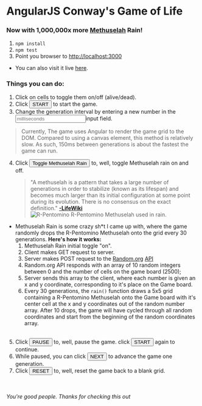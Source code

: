 # AngularJS Conway's Game of Life
### Now with 1,000,000x more [Methuselah](http://conwaylife.com/wiki/Methusaleh) Rain!



1. `npm install` </br>
2. `npm test` </br>
4. Point you browser to [http://localhost:3000](http://localhost:3000)</br>
  * You can also visit it live [here](https://mysterious-stream-19493.herokuapp.com/).

### Things you can do:
1. Click on cells to toggle them on/off (alive/dead).
2. Click <button>START</button> to start the game.
3. Change the generation interval by entering a new number in the <input placeholder="milliseconds"/>input field.
> Currently, The game uses Angular to render the game grid to the DOM. Compared to using a canvas element, this method is relatively slow. As such, 150ms between generations is about the fastest the game can run.

4. Click <button>Toggle Methuselah Rain</button> to, well, toggle Methuselah rain on and off.
   > "A methuselah is a pattern that takes a large number of generations in order to stabilize (known as its lifespan) and becomes much larger than its initial configuration at some point during its evolution. There is no consensus on the exact definition." [**-LifeWiki**](http://conwaylife.com/wiki/Main_Page)</br>![R-Pentomino](http://conwaylife.com/w/images/6/6e/Rpentomino.png) R-Pentomino Methuselah used in rain.

  * Methuselah Rain is some crazy sh*t I came up with, where the game randomly drops the R-Pentomino Methuselah onto the grid every 30 generations. <b>Here's how it works:</b>
    1. Methuselah Rain initial toggle "on".
    2. Client makes GET request to server.
    3. Server makes POST request to the [Random.org](https://random.org) [API](https://api.random.org/json-rpc/1/)
    4. Random.org API responds with an array of 10 random integers between 0 and the number of cells on the game board (2500);
    5. Server sends this array to the client, where each number is given an x and y coordinate, corresponding to it's place on the Game board.
    6. Every 30 generations, the `rain()` function draws a 5x5 grid containing a R-Pentomino Methuselah onto the Game board with it's center cell at the x and y coordinates out of the random number array. After 10 drops, the game will have cycled through all random coordinates and start from the beginning of the random coordinates array.<br><br>
5. Click <button>PAUSE</button> to, well, pause the game. click <button>START</button> again to continue.
6. While paused, you can click <button>NEXT</button> to advance the game one generation.
7. Click <button>RESET</button> to, well, reset the game back to a blank grid.

<br><br>*You're good people. Thanks for checking this out*
